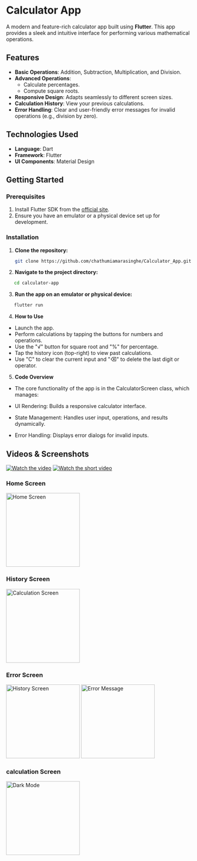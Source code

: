 # Calculator App  

A modern and feature-rich calculator app built using **Flutter**. This app provides a sleek and intuitive interface for performing various mathematical operations.  

## Features  

- **Basic Operations**: Addition, Subtraction, Multiplication, and Division.  
- **Advanced Operations**:  
  - Calculate percentages.  
  - Compute square roots.  
- **Responsive Design**: Adapts seamlessly to different screen sizes.  
- **Calculation History**: View your previous calculations.  
- **Error Handling**: Clear and user-friendly error messages for invalid operations (e.g., division by zero).  

## Technologies Used  

- **Language**: Dart  
- **Framework**: Flutter  
- **UI Components**: Material Design  

## Getting Started  

### Prerequisites  

1. Install Flutter SDK from the [official site](https://flutter.dev/docs/get-started/install).  
2. Ensure you have an emulator or a physical device set up for development.  

### Installation  

1. **Clone the repository:**  
   ```bash
   git clone https://github.com/chathumiamarasinghe/Calculator_App.git
2. **Navigate to the project directory:**
```bash
   cd calculator-app
```
3. **Run the app on an emulator or physical device:**
```bash
   flutter run
```
4. **How to Use**
   
- Launch the app.
- Perform calculations by tapping the buttons for numbers and operations.
- Use the "√" button for square root and "%" for percentage.
- Tap the history icon (top-right) to view past calculations.
- Use "C" to clear the current input and "⌫" to delete the last digit or operator.

5. **Code Overview**

- The core functionality of the app is in the CalculatorScreen class, which manages:

- UI Rendering: Builds a responsive calculator interface.
- State Management: Handles user input, operations, and results dynamically.
- Error Handling: Displays error dialogs for invalid inputs.

## Videos & Screenshots  

[![Watch the video](https://img.youtube.com/vi/pMAypgSiX2c/0.jpg)](https://youtu.be/pMAypgSiX2c?si=LlZOh8dwJUr-t2jk)
[![Watch the short video](https://img.youtube.com/vi/2AJ1hbyLyNM/0.jpg)](https://youtube.com/shorts/2AJ1hbyLyNM?si=GOkP8KaXszKtrFiV)


### Home Screen  
<img src="https://github.com/user-attachments/assets/9e13bf33-5619-48ab-9ed1-f9fd563fa93d" alt="Home Screen" width="200"/>  

### History Screen  
<img src="https://github.com/user-attachments/assets/175ccef6-594b-44ab-b7f6-00c7f0920f5d" alt="Calculation Screen" width="200"/>  

### Error Screen  
<img src="https://github.com/user-attachments/assets/705c9a32-d959-4e90-8788-0dc0a2260f43" alt="History Screen" width="200"/>  
  
<img src="https://github.com/user-attachments/assets/b8c89704-5f32-4449-a364-58cef3b31bca" alt="Error Message" width="200"/>  

### calculation Screen  
<img src="https://github.com/user-attachments/assets/2ce261cf-13c4-4d63-94d2-205d56d2ab28" alt="Dark Mode" width="200"/>  




